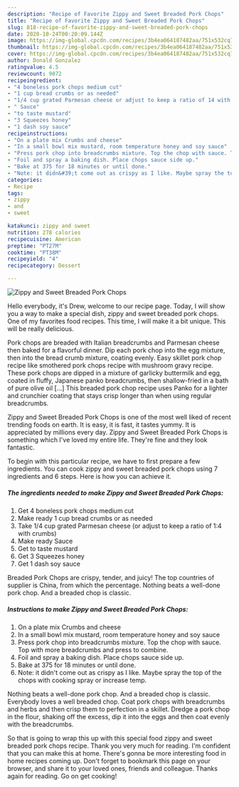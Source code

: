 ```yaml
---
description: "Recipe of Favorite Zippy and Sweet Breaded Pork Chops"
title: "Recipe of Favorite Zippy and Sweet Breaded Pork Chops"
slug: 818-recipe-of-favorite-zippy-and-sweet-breaded-pork-chops
date: 2020-10-24T00:20:09.144Z
image: https://img-global.cpcdn.com/recipes/3b4ea064187482aa/751x532cq70/zippy-and-sweet-breaded-pork-chops-recipe-main-photo.jpg
thumbnail: https://img-global.cpcdn.com/recipes/3b4ea064187482aa/751x532cq70/zippy-and-sweet-breaded-pork-chops-recipe-main-photo.jpg
cover: https://img-global.cpcdn.com/recipes/3b4ea064187482aa/751x532cq70/zippy-and-sweet-breaded-pork-chops-recipe-main-photo.jpg
author: Donald Gonzalez
ratingvalue: 4.5
reviewcount: 9072
recipeingredient:
- "4 boneless pork chops medium cut"
- "1 cup bread crumbs or as needed"
- "1/4 cup grated Parmesan cheese or adjust to keep a ratio of 14 with crumbs"
- " Sauce"
- "to taste mustard"
- "3 Squeezes honey"
- "1 dash soy sauce"
recipeinstructions:
- "On a plate mix Crumbs and cheese"
- "In a small bowl mix mustard, room temperature honey and soy sauce"
- "Press pork chop into breadcrumbs mixture. Top the chop with sauce. Top with more breadcrumbs and press to combine."
- "Foil and spray a baking dish. Place chops sauce side up."
- "Bake at 375 for 18 minutes or until done."
- "Note: it didn&#39;t come out as crispy as I like. Maybe spray the top of the chops with cooking spray or increase temp."
categories:
- Recipe
tags:
- zippy
- and
- sweet

katakunci: zippy and sweet 
nutrition: 278 calories
recipecuisine: American
preptime: "PT27M"
cooktime: "PT38M"
recipeyield: "4"
recipecategory: Dessert

---
```



![Zippy and Sweet Breaded Pork Chops](https://img-global.cpcdn.com/recipes/3b4ea064187482aa/751x532cq70/zippy-and-sweet-breaded-pork-chops-recipe-main-photo.jpg)

Hello everybody, it's Drew, welcome to our recipe page. Today, I will show you a way to make a special dish, zippy and sweet breaded pork chops. One of my favorites food recipes. This time, I will make it a bit unique. This will be really delicious.

Pork chops are breaded with Italian breadcrumbs and Parmesan cheese then baked for a flavorful dinner. Dip each pork chop into the egg mixture, then into the bread crumb mixture, coating evenly. Easy skillet pork chop recipe like smothered pork chops recipe with mushroom gravy recipe. These pork chops are dipped in a mixture of garlicky buttermilk and egg, coated in fluffy, Japanese panko breadcrumbs, then shallow-fried in a bath of pure olive oil […] This breaded pork chop recipe uses Panko for a lighter and crunchier coating that stays crisp longer than when using regular breadcrumbs.

Zippy and Sweet Breaded Pork Chops is one of the most well liked of recent trending foods on earth. It is easy, it is fast, it tastes yummy. It is appreciated by millions every day. Zippy and Sweet Breaded Pork Chops is something which I've loved my entire life. They're fine and they look fantastic.


To begin with this particular recipe, we have to first prepare a few ingredients. You can cook zippy and sweet breaded pork chops using 7 ingredients and 6 steps. Here is how you can achieve it.

<!--inarticleads1-->

##### The ingredients needed to make Zippy and Sweet Breaded Pork Chops:

1. Get 4 boneless pork chops medium cut
1. Make ready 1 cup bread crumbs or as needed
1. Take 1/4 cup grated Parmesan cheese (or adjust to keep a ratio of 1:4 with crumbs)
1. Make ready  Sauce
1. Get to taste mustard
1. Get 3 Squeezes honey
1. Get 1 dash soy sauce


Breaded Pork Chops are crispy, tender, and juicy! The top countries of supplier is China, from which the percentage. Nothing beats a well-done pork chop. And a breaded chop is classic. 

<!--inarticleads2-->

##### Instructions to make Zippy and Sweet Breaded Pork Chops:

1. On a plate mix Crumbs and cheese
1. In a small bowl mix mustard, room temperature honey and soy sauce
1. Press pork chop into breadcrumbs mixture. Top the chop with sauce. Top with more breadcrumbs and press to combine.
1. Foil and spray a baking dish. Place chops sauce side up.
1. Bake at 375 for 18 minutes or until done.
1. Note: it didn&#39;t come out as crispy as I like. Maybe spray the top of the chops with cooking spray or increase temp.


Nothing beats a well-done pork chop. And a breaded chop is classic. Everybody loves a well breaded chop. Coat pork chops with breadcrumbs and herbs and then crisp them to perfection in a skillet. Dredge a pork chop in the flour, shaking off the excess, dip it into the eggs and then coat evenly with the breadcrumbs. 

So that is going to wrap this up with this special food zippy and sweet breaded pork chops recipe. Thank you very much for reading. I'm confident that you can make this at home. There's gonna be more interesting food in home recipes coming up. Don't forget to bookmark this page on your browser, and share it to your loved ones, friends and colleague. Thanks again for reading. Go on get cooking!

